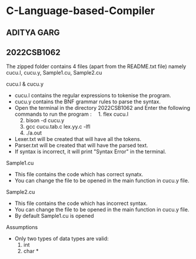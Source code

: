 # C-Language-based-Compiler
## ADITYA GARG
## 2022CSB1062

The zipped folder contains 4 files (apart from the README.txt file) namely cucu.l, cucu.y, Sample1.cu, Sample2.cu 

cucu.l & cucu.y
* cucu.l contains the regular expressions to tokenise the program. 
* cucu.y contains the BNF grammar rules to parse the syntax. 
* Open the terminal in the directory 2022CSB1062 and Enter the following commands to run the program :
&emsp;1. flex cucu.l <br/>
&emsp;2. bison -d cucu.y <br/>
&emsp;3. gcc cucu.tab.c lex.yy.c -lfl <br/>
&emsp;4. ./a.out <br/>
* Lexer.txt will be created that will have all the tokens. 
* Parser.txt will be created that will have the parsed text. 
* If syntax is incorrect, it will print "Syntax Error" in the terminal. 


Sample1.cu
* This file contains the code which has correct synatx.
* You can change the file to be opened in the main function in cucu.y file.

Sample2.cu
* This file contains the code which has incorrect syntax.
* You can change the file to be opened in the main function in cucu.y file.
* By default Sample1.cu is opened
   
Assumptions
* Only two types of data types are valid: 
	1. int
	2. char *
